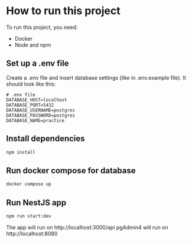# How to run this project
To run this project, you need:
- Docker
- Node and npm
## Set up a .env file 
Create a .env file and insert database settings (like in .env.example file).
It should look like this:
```
# .env file
DATABASE_HOST=localhost 
DATABASE_PORT=5432
DATABASE_USERNAME=postgres
DATABASE_PASSWORD=postgres
DATABASE_NAME=practice
```
## Install dependencies
```bash
npm install
```
## Run docker compose for database
```bash
docker compose up
```
## Run NestJS app 
```bash
npm run start:dev
```
The app will run on http://localhost:3000/api
pgAdmin4 will run on http://localhost:8080